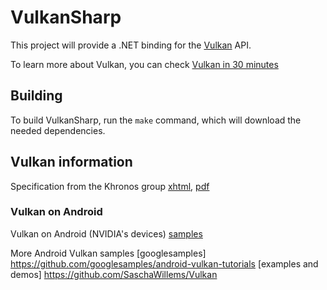 # VulkanSharp

This project will provide a .NET binding for the
[Vulkan](https://www.khronos.org/vulkan/) API.

To learn more about Vulkan, you can check [Vulkan in 30
minutes](https://renderdoc.org/vulkan-in-30-minutes.html)

## Building

To build VulkanSharp, run the `make` command, which will download
the needed dependencies.

## Vulkan information

Specification from the Khronos group
[xhtml](https://www.khronos.org/registry/vulkan/specs/1.0/xhtml/vkspec.html),
[pdf](https://www.khronos.org/registry/vulkan/specs/1.0/pdf/vkspec.pdf)

### Vulkan on Android

Vulkan on Android (NVIDIA's devices)
[samples](https://developer.nvidia.com/vulkan-android)

More Android Vulkan samples
[googlesamples] https://github.com/googlesamples/android-vulkan-tutorials
[examples and demos] https://github.com/SaschaWillems/Vulkan
